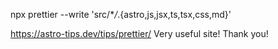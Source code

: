 npx prettier --write 'src/\*_/_.{astro,js,jsx,ts,tsx,css,md}'

https://astro-tips.dev/tips/prettier/
Very useful site! Thank you!
